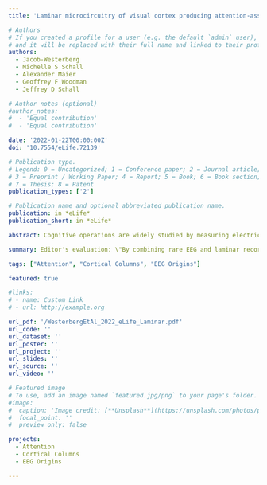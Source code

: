 ```yaml
---
title: 'Laminar microcircuitry of visual cortex producing attention-associated electric fields'

# Authors
# If you created a profile for a user (e.g. the default `admin` user), write the username (folder name) here
# and it will be replaced with their full name and linked to their profile.
authors:
  - Jacob-Westerberg
  - Michelle S Schall
  - Alexander Maier
  - Geoffrey F Woodman
  - Jeffrey D Schall

# Author notes (optional)
#author_notes:
#  - 'Equal contribution'
#  - 'Equal contribution'

date: '2022-01-22T00:00:00Z'
doi: '10.7554/eLife.72139'

# Publication type.
# Legend: 0 = Uncategorized; 1 = Conference paper; 2 = Journal article;
# 3 = Preprint / Working Paper; 4 = Report; 5 = Book; 6 = Book section;
# 7 = Thesis; 8 = Patent
publication_types: ['2']

# Publication name and optional abbreviated publication name.
publication: in *eLife*
publication_short: in *eLife*

abstract: Cognitive operations are widely studied by measuring electric fields through EEG and ECoG. However, despite their widespread use, the neural circuitry giving rise to these signals remains unknown because the functional architecture of cortical columns producing attention- associated electric fields has not been explored. Here, we detail the laminar cortical circuitry underlying an attention-associated electric field measured over posterior regions of the brain in humans and monkeys. First, we identified visual cortical area V4 as one plausible contributor to this attention-associated electric field through inverse modeling of cranial EEG in macaque monkeys performing a visual attention task. Next, we performed laminar neurophysiological recordings on the prelunate gyrus and identified the electric-field-producing dipoles as synaptic activity in distinct cortical layers of area V4. Specifically, activation in the extragranular layers of cortex resulted in the generation of the attention-associated dipole. Feature selectivity of a given cortical column determined the overall contribution to this electric field. Columns selective for the attended feature contributed more to the electric field than columns selective for a different feature. Last, the laminar profile of synaptic activity generated by V4 was sufficient to produce an attention-associated signal measurable outside of the column. These findings suggest that the top-down recipient cortical layers produce an attention-associated electric field that can be measured extracortically with the relative contribution of each column depending upon the underlying functional architecture.

summary: Editor's evaluation: \"By combining rare EEG and laminar recordings in monkeys, Westerberg and colleagues studied the neural correlates of the well-known attention-related N2pc signal and found that it is due to the activation of extra-granular layers of cortex. Further, this effect was stronger for columns that were more feature selective. These findings are extremely important and a unique contribution to the literature on the neurobiology of attention.\"

tags: ["Attention", "Cortical Columns", "EEG Origins"]

featured: true

#links:
# - name: Custom Link
# - url: http://example.org

url_pdf: '/WesterbergEtAl_2022_eLife_Laminar.pdf'
url_code: ''
url_dataset: ''
url_poster: ''
url_project: ''
url_slides: ''
url_source: ''
url_video: ''

# Featured image
# To use, add an image named `featured.jpg/png` to your page's folder.
#image:
#  caption: 'Image credit: [**Unsplash**](https://unsplash.com/photos/pLCdAaMFLTE)'
#  focal_point: ''
#  preview_only: false

projects:
  - Attention
  - Cortical Columns
  - EEG Origins

---
```

